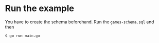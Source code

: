 # Run the example

You have to create the schema beforehand. Run the `games-schema.sql` and then

```console
$ go run main.go
```